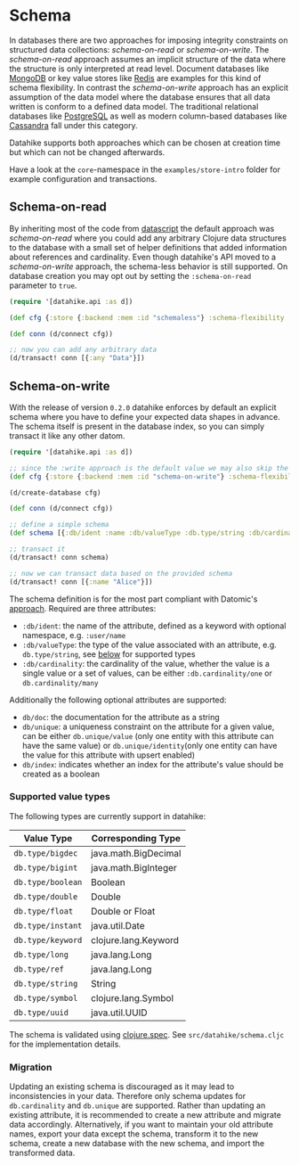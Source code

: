 # Schema

In databases there are two approaches for imposing integrity constraints on
structured data collections: _schema-on-read_ or _schema-on-write_.
The _schema-on-read_ approach assumes an implicit structure of the data where
the structure is only interpreted at read level. Document databases like
[MongoDB](https://www.mongodb.com/) or key value stores like
[Redis](https://redis.io/) are examples for this kind of schema flexibility. In
contrast the _schema-on-write_ approach has an explicit assumption of the data
model where the database ensures that all data written is conform to a defined
data model. The traditional relational databases like
[PostgreSQL](https://www.postgresql.org/) as well as modern column-based
databases like [Cassandra](https://cassandra.apache.org/) fall under this
category.

Datahike supports both approaches which can be chosen at creation time but which can
not be changed afterwards.

Have a look at the `core`-namespace in the `examples/store-intro` folder for
example configuration and transactions.

## Schema-on-read

By inheriting most of the code from
[datascript](https://github.com/tonsky/datascript) the default approach was
_schema-on-read_ where you could add any arbitrary Clojure data structures to
the database with a small set of helper definitions that added information
about references and cardinality. Even though datahike's API moved to a
_schema-on-write_ approach, the schema-less behavior is still supported. On
database creation you may opt out by setting the `:schema-on-read` parameter to `true`.

```clojure
(require '[datahike.api :as d])

(def cfg {:store {:backend :mem :id "schemaless"} :schema-flexibility :read})

(def conn (d/connect cfg))

;; now you can add any arbitrary data
(d/transact! conn [{:any "Data"}])
```

## Schema-on-write

With the release of version `0.2.0` datahike enforces by default an explicit
schema where you have to define your expected data shapes in advance. The
schema itself is present in the database index, so you can simply transact it
like any other datom.

```clojure
(require '[datahike.api :as d])

;; since the :write approach is the default value we may also skip the setting
(def cfg {:store {:backend :mem :id "schema-on-write"} :schema-flexibility :write})

(d/create-database cfg)

(def conn (d/connect cfg))

;; define a simple schema
(def schema [{:db/ident :name :db/valueType :db.type/string :db/cardinality :db.cardinality/one}])

;; transact it
(d/transact! conn schema)

;; now we can transact data based on the provided schema
(d/transact! conn [{:name "Alice"}])
```

The schema definition is for the most part compliant with Datomic's
[approach](https://docs.datomic.com/on-prem/schema.html). Required are three
attributes:

- `:db/ident`: the name of the attribute, defined as a keyword with optional
  namespace, e.g. `:user/name`
- `:db/valueType`: the type of the value associated with an attribute, e.g. `db.type/string`, see
  [below](#supported-value-types) for supported types
- `:db/cardinality`: the cardinality of the value, whether the value is a single
  value or a set of values, can be either `:db.cardinality/one` or `db.cardinality/many`

Additionally the following optional attributes are supported:

- `db/doc`: the documentation for the attribute as a string
- `db/unique`: a uniqueness constraint on the attribute for a given value, can
  be either `db.unique/value` (only one entity with this attribute can have the same value) or `db.unique/identity`(only one entity can have
  the value for this attribute with upsert enabled)
- `db/index`: indicates whether an index for the attribute's value should be
  created as a boolean

### Supported value types

The following types are currently support in datahike:

| Value Type        | Corresponding Type   |
| ----------------- | -------------------- |
| `db.type/bigdec`  | java.math.BigDecimal |
| `db.type/bigint`  | java.math.BigInteger |
| `db.type/boolean` | Boolean              |
| `db.type/double`  | Double               |
| `db.type/float`   | Double or Float      |
| `db.type/instant` | java.util.Date       |
| `db.type/keyword` | clojure.lang.Keyword |
| `db.type/long`    | java.lang.Long       |
| `db.type/ref`     | java.lang.Long       |
| `db.type/string`  | String               |
| `db.type/symbol`  | clojure.lang.Symbol  |
| `db.type/uuid`    | java.util.UUID       |

The schema is validated using [clojure.spec](https://clojure.org/guides/spec).
See `src/datahike/schema.cljc` for the implementation details.

### Migration

Updating an existing schema is discouraged as it may lead to inconsistencies
in your data. Therefore only schema updates for `db.cardinality` and `db.unique`
are supported. Rather than updating an existing attribute, it is recommended to create
a new attribute and migrate data accordingly. Alternatively, if you want to maintain your
old attribute names, export your data except the schema, transform it to the new
schema, create a new database with the new schema, and import the transformed data.
